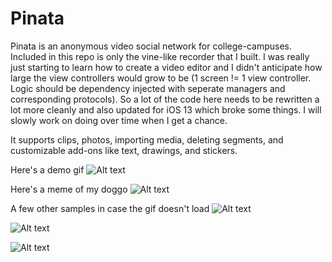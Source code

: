 # Pinata

Pinata is an anonymous video social network for college-campuses. Included in this repo is only the vine-like recorder that I built. I was really just starting to learn how to create a video editor and I didn't anticipate how large the view controllers would grow to be (1 screen != 1 view controller. Logic should be dependency injected with seperate managers and corresponding protocols). So a lot of the code here needs to be rewritten a lot more cleanly and also updated for iOS 13 which broke some things. I will slowly work on doing over time when I get a chance. 

It supports clips, photos, importing media, deleting segments, and customizable add-ons like text, drawings, and stickers. 

Here's a demo gif
![Alt text](./SamplePhotos/demoCampus.gif "Berkeley Campus Demo Video Recorder")

Here's a meme of my doggo
![Alt text](./SamplePhotos/meme.jpg "Doggo meme")

A few other samples in case the gif doesn't load
![Alt text](./SamplePhotos/recordingProcess.jpg "Sample recording screen")

![Alt text](./SamplePhotos/sampleStickerDrawing.jpg "Sample sticker and drawing")

![Alt text](./SamplePhotos/sampleText.jpg "Sample text")

